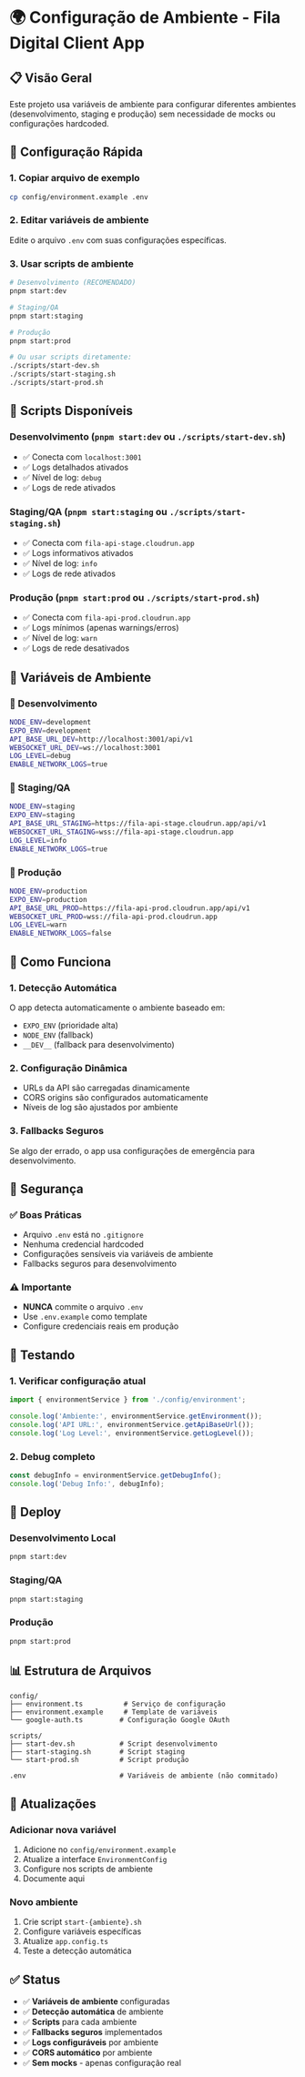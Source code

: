 # 🌍 Configuração de Ambiente - Fila Digital Client App

## 📋 **Visão Geral**

Este projeto usa variáveis de ambiente para configurar diferentes ambientes (desenvolvimento, staging e produção) sem necessidade de mocks ou configurações hardcoded.

## 🔧 **Configuração Rápida**

### **1. Copiar arquivo de exemplo**
```bash
cp config/environment.example .env
```

### **2. Editar variáveis de ambiente**
Edite o arquivo `.env` com suas configurações específicas.

### **3. Usar scripts de ambiente**
```bash
# Desenvolvimento (RECOMENDADO)
pnpm start:dev

# Staging/QA
pnpm start:staging

# Produção
pnpm start:prod

# Ou usar scripts diretamente:
./scripts/start-dev.sh
./scripts/start-staging.sh
./scripts/start-prod.sh
```

## 🚀 **Scripts Disponíveis**

### **Desenvolvimento** (`pnpm start:dev` ou `./scripts/start-dev.sh`)
- ✅ Conecta com `localhost:3001`
- ✅ Logs detalhados ativados
- ✅ Nível de log: `debug`
- ✅ Logs de rede ativados

### **Staging/QA** (`pnpm start:staging` ou `./scripts/start-staging.sh`)
- ✅ Conecta com `fila-api-stage.cloudrun.app`
- ✅ Logs informativos ativados
- ✅ Nível de log: `info`
- ✅ Logs de rede ativados

### **Produção** (`pnpm start:prod` ou `./scripts/start-prod.sh`)
- ✅ Conecta com `fila-api-prod.cloudrun.app`
- ✅ Logs mínimos (apenas warnings/erros)
- ✅ Nível de log: `warn`
- ✅ Logs de rede desativados

## 📝 **Variáveis de Ambiente**

### **🔧 Desenvolvimento**
```bash
NODE_ENV=development
EXPO_ENV=development
API_BASE_URL_DEV=http://localhost:3001/api/v1
WEBSOCKET_URL_DEV=ws://localhost:3001
LOG_LEVEL=debug
ENABLE_NETWORK_LOGS=true
```

### **🧪 Staging/QA**
```bash
NODE_ENV=staging
EXPO_ENV=staging
API_BASE_URL_STAGING=https://fila-api-stage.cloudrun.app/api/v1
WEBSOCKET_URL_STAGING=wss://fila-api-stage.cloudrun.app
LOG_LEVEL=info
ENABLE_NETWORK_LOGS=true
```

### **🚀 Produção**
```bash
NODE_ENV=production
EXPO_ENV=production
API_BASE_URL_PROD=https://fila-api-prod.cloudrun.app/api/v1
WEBSOCKET_URL_PROD=wss://fila-api-prod.cloudrun.app
LOG_LEVEL=warn
ENABLE_NETWORK_LOGS=false
```

## 🎯 **Como Funciona**

### **1. Detecção Automática**
O app detecta automaticamente o ambiente baseado em:
- `EXPO_ENV` (prioridade alta)
- `NODE_ENV` (fallback)
- `__DEV__` (fallback para desenvolvimento)

### **2. Configuração Dinâmica**
- URLs da API são carregadas dinamicamente
- CORS origins são configurados automaticamente
- Níveis de log são ajustados por ambiente

### **3. Fallbacks Seguros**
Se algo der errado, o app usa configurações de emergência para desenvolvimento.

## 🔐 **Segurança**

### **✅ Boas Práticas**
- Arquivo `.env` está no `.gitignore`
- Nenhuma credencial hardcoded
- Configurações sensíveis via variáveis de ambiente
- Fallbacks seguros para desenvolvimento

### **⚠️ Importante**
- **NUNCA** commite o arquivo `.env`
- Use `.env.example` como template
- Configure credenciais reais em produção

## 🧪 **Testando**

### **1. Verificar configuração atual**
```typescript
import { environmentService } from './config/environment';

console.log('Ambiente:', environmentService.getEnvironment());
console.log('API URL:', environmentService.getApiBaseUrl());
console.log('Log Level:', environmentService.getLogLevel());
```

### **2. Debug completo**
```typescript
const debugInfo = environmentService.getDebugInfo();
console.log('Debug Info:', debugInfo);
```

## 🚀 **Deploy**

### **Desenvolvimento Local**
```bash
pnpm start:dev
```

### **Staging/QA**
```bash
pnpm start:staging
```

### **Produção**
```bash
pnpm start:prod
```

## 📊 **Estrutura de Arquivos**

```
config/
├── environment.ts          # Serviço de configuração
├── environment.example     # Template de variáveis
└── google-auth.ts         # Configuração Google OAuth

scripts/
├── start-dev.sh           # Script desenvolvimento
├── start-staging.sh       # Script staging
└── start-prod.sh          # Script produção

.env                       # Variáveis de ambiente (não commitado)
```

## 🔄 **Atualizações**

### **Adicionar nova variável**
1. Adicione no `config/environment.example`
2. Atualize a interface `EnvironmentConfig`
3. Configure nos scripts de ambiente
4. Documente aqui

### **Novo ambiente**
1. Crie script `start-{ambiente}.sh`
2. Configure variáveis específicas
3. Atualize `app.config.ts`
4. Teste a detecção automática

## ✅ **Status**

- ✅ **Variáveis de ambiente** configuradas
- ✅ **Detecção automática** de ambiente
- ✅ **Scripts** para cada ambiente
- ✅ **Fallbacks seguros** implementados
- ✅ **Logs configuráveis** por ambiente
- ✅ **CORS automático** por ambiente
- ✅ **Sem mocks** - apenas configuração real
